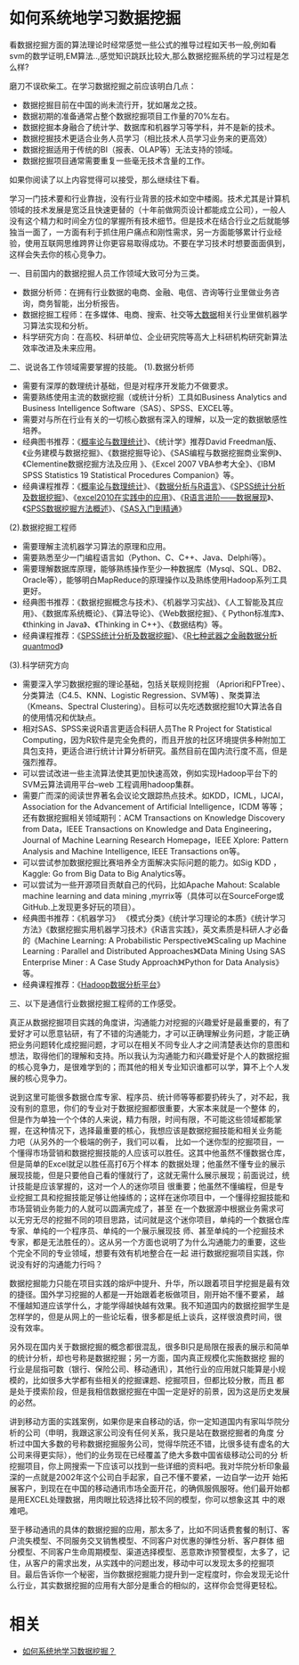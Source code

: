 # 如何系统地学习数据挖掘


看数据挖掘方面的算法理论时经常感觉一些公式的推导过程如天书一般,例如看svm的数学证明,EM算法..,感觉知识跳跃比较大,那么数据挖掘系统的学习过程是怎么样?

磨刀不误砍柴工。在学习数据挖掘之前应该明白几点：

- 数据挖掘目前在中国的尚未流行开，犹如屠龙之技。
- 数据初期的准备通常占整个数据挖掘项目工作量的70%左右。
- 数据挖掘本身融合了统计学、数据库和机器学习等学科，并不是新的技术。
- 数据挖掘技术更适合业务人员学习（相比技术人员学习业务来的更高效）
- 数据挖掘适用于传统的BI（报表、OLAP等）无法支持的领域。
- 数据挖掘项目通常需要重复一些毫无技术含量的工作。

如果你阅读了以上内容觉得可以接受，那么继续往下看。

学习一门技术要和行业靠拢，没有行业背景的技术如空中楼阁。技术尤其是计算机领域的技术发展是宽泛且快速更替的（十年前做网页设计都能成立公司），一般人 没有这个精力和时间全方位的掌握所有技术细节。但是技术在结合行业之后就能够独当一面了，一方面有利于抓住用户痛点和刚性需求，另一方面能够累计行业经 验，使用互联网思维跨界让你更容易取得成功。不要在学习技术时想要面面俱到，这样会失去你的核心竞争力。

一、目前国内的数据挖掘人员工作领域大致可分为三类。

- 数据分析师：在拥有行业数据的电商、金融、电信、咨询等行业里做业务咨询，商务智能，出分析报告。
- 数据挖掘工程师：在多媒体、电商、搜索、社交等[大数据](https://yq.aliyun.com/go/articleRenderRedirect?url=http%3A%2F%2Fwww.itongji.cn%2Ftag%2Fdashuju_963_1.html)相关行业里做机器学习算法实现和分析。
- 科学研究方向：在高校、科研单位、企业研究院等高大上科研机构研究新算法效率改进及未来应用。

二、说说各工作领域需要掌握的技能。
(1).数据分析师

- 需要有深厚的数理统计基础，但是对程序开发能力不做要求。
- 需要熟练使用主流的数据挖掘（或统计分析）工具如Business Analytics and Business Intelligence Software（SAS）、SPSS、EXCEL等。
- 需要对与所在行业有关的一切核心数据有深入的理解，以及一定的数据敏感性培养。
- 经典图书推荐：《[概率论与数理统计](https://yq.aliyun.com/go/articleRenderRedirect?url=http%3A%2F%2Fwww.ppvke.com%2F10383.html)》、《统计学》推荐David Freedman版、《业务建模与数据挖掘》、《数据挖掘导论》、《SAS编程与数据挖掘商业案例》、《Clementine数据挖掘方法及应用 》、《Excel 2007 VBA参考大全》、《IBM SPSS Statistics 19 Statistical Procedures Companion》等。
- 经典课程推荐：《[概率论与数理统计](https://yq.aliyun.com/go/articleRenderRedirect?url=http%3A%2F%2Fwww.ppvke.com%2F10383.html)》、《[数据分析与R语言](https://yq.aliyun.com/go/articleRenderRedirect?url=http%3A%2F%2Fwww.ppvke.com%2F10217.html)》、《[SPSS统计分析及数据挖掘](https://yq.aliyun.com/go/articleRenderRedirect?url=http%3A%2F%2Fwww.ppvke.com%2F10269.html)》、《[excel2010在实践中的应用](https://yq.aliyun.com/go/articleRenderRedirect?url=http%3A%2F%2Fwww.ppvke.com%2F10284.html)》、《[R语言进阶——数据展现](https://yq.aliyun.com/go/articleRenderRedirect?url=http%3A%2F%2Fwww.ppvke.com%2F10371.html)》、《[SPSS数据挖掘方法概述](https://yq.aliyun.com/go/articleRenderRedirect?url=http%3A%2F%2Fwww.ppvke.com%2F10202.html)》、《[SAS入门到精通](https://yq.aliyun.com/go/articleRenderRedirect?url=http%3A%2F%2Fwww.ppvke.com%2F10139.html)》

(2).数据挖掘工程师

- 需要理解主流机器学习算法的原理和应用。
- 需要熟悉至少一门编程语言如（Python、C、C++、Java、Delphi等）。
- 需要理解数据库原理，能够熟练操作至少一种数据库（Mysql、SQL、DB2、Oracle等），能够明白MapReduce的原理操作以及熟练使用Hadoop系列工具更好。
- 经典图书推荐：《数据挖掘概念与技术》、《机器学习实战》、《人工智能及其应用》、《数据库系统概论》、《算法导论》、《Web数据挖掘》、《 Python标准库》、《thinking in Java》、《Thinking in C++》、《数据结构》等。
- 经典课程推荐：《[SPSS统计分析及数据挖掘](https://yq.aliyun.com/go/articleRenderRedirect?url=http%3A%2F%2Fwww.ppvke.com%2F10269.html)》、《[R七种武器之金融数据分析quantmod](https://yq.aliyun.com/go/articleRenderRedirect?url=http%3A%2F%2Fwww.ppvke.com%2F10379.html)》

(3).科学研究方向

- 需要深入学习数据挖掘的理论基础，包括关联规则挖掘 （Apriori和FPTree）、分类算法（C4.5、KNN、Logistic Regression、SVM等) 、聚类算法 （Kmeans、Spectral Clustering）。目标可以先吃透数据挖掘10大算法各自的使用情况和优缺点。
- 相对SAS、SPSS来说R语言更适合科研人员The R Project for Statistical Computing，因为R软件是完全免费的，而且开放的社区环境提供多种附加工具包支持，更适合进行统计计算分析研究。虽然目前在国内流行度不高，但是 强烈推荐。
- 可以尝试改进一些主流算法使其更加快速高效，例如实现Hadoop平台下的SVM云算法调用平台–web 工程调用hadoop集群。
- 需要广而深的阅读世界著名会议论文跟踪热点技术。如KDD，ICML，IJCAI，Association for the Advancement of Artificial Intelligence，ICDM 等等；还有数据挖掘相关领域期刊：ACM Transactions on Knowledge Discovery from Data，IEEE Transactions on Knowledge and Data Engineering，Journal of Machine Learning Research Homepage，IEEE Xplore: Pattern Analysis and Machine Intelligence, IEEE Transactions on等。
- 可以尝试参加数据挖掘比赛培养全方面解决实际问题的能力。如Sig KDD ，Kaggle: Go from Big Data to Big Analytics等。
- 可以尝试为一些开源项目贡献自己的代码，比如Apache Mahout: Scalable machine learning and data mining ,myrrix等（具体可以在SourceForge或GitHub.上发现更多好玩的项目）。
- 经典图书推荐：《机器学习》 《模式分类》《统计学习理论的本质》《统计学习方法》《数据挖掘实用机器学习技术》《R语言实践》，英文素质是科研人才必备的《Machine Learning: A Probabilistic Perspective》《Scaling up Machine Learning : Parallel and Distributed Approaches》《Data Mining Using SAS Enterprise Miner : A Case Study Approach》《Python for Data Analysis》等。
- 经典课程推荐：《[Hadoop数据分析平台](https://yq.aliyun.com/go/articleRenderRedirect?url=http%3A%2F%2Fwww.ppvke.com%2F10236.html)》

三、以下是通信行业数据挖掘工程师的工作感受。

真正从数据挖掘项目实践的角度讲，沟通能力对挖掘的兴趣爱好是最重要的，有了爱好才可以愿意钻研，有了不错的沟通能力，才可以正确理解业务问题，才能正确 把业务问题转化成挖掘问题，才可以在相关不同专业人才之间清楚表达你的意图和想法，取得他们的理解和支持。所以我认为沟通能力和兴趣爱好是个人的数据挖掘 的核心竞争力，是很难学到的；而其他的相关专业知识谁都可以学，算不上个人发展的核心竞争力。

说到这里可能很多数据仓库专家、程序员、统计师等等都要扔砖头了，对不起，我没有别的意思，你们的专业对于数据挖掘都很重要，大家本来就是一个整体 的，但是作为单独一个个体的人来说，精力有限，时间有限，不可能这些领域都能掌握，在这种情况下，选择最重要的核心，我想应该是数据挖掘技能和相关业务能 力吧（从另外的一个极端的例子，我们可以看， 比如一个迷你型的挖掘项目，一个懂得市场营销和数据挖掘技能的人应该可以胜任。这其中他虽然不懂数据仓库，但是简单的Excel就足以胜任高打6万个样本 的数据处理；他虽然不懂专业的展示展现技能，但是只要他自己看的懂就行了，这就无需什么展示展现；前面说过，统计技能是应该掌握的，这对一个人的迷你项目 很重要；他虽然不懂编程，但是专业挖掘工具和挖掘技能足够让他操练的；这样在迷你项目中，一个懂得挖掘技能和市场营销业务能力的人就可以圆满完成了，甚至 在一个数据源中根据业务需求可以无穷无尽的挖掘不同的项目思路，试问就是这个迷你项目，单纯的一个数据仓库专家、单纯的一个程序员、单纯的一个展示展现技 师、甚至单纯的一个挖掘技术专家，都是无法胜任的）。这从另一个方面也说明了为什么沟通能力的重要，这些个完全不同的专业领域，想要有效有机地整合在一起 进行数据挖掘项目实践，你说没有好的沟通能力行吗？

数据挖掘能力只能在项目实践的熔炉中提升、升华，所以跟着项目学挖掘是最有效的捷径。国外学习挖掘的人都是一开始跟着老板做项目，刚开始不懂不要紧， 越不懂越知道应该学什么，才能学得越快越有效果。我不知道国内的数据挖掘学生是怎样学的，但是从网上的一些论坛看，很多都是纸上谈兵，这样很浪费时间，很 没有效率。

另外现在国内关于数据挖掘的概念都很混乱，很多BI只是局限在报表的展示和简单的统计分析，却也号称是数据挖掘；另一方面，国内真正规模化实施数据挖 掘的行业是屈指可数（银行、保险公司、移动通讯），其他行业的应用就只能算是小规模的，比如很多大学都有些相关的挖掘课题、挖掘项目，但都比较分散，而且 都是处于摸索阶段，但是我相信数据挖掘在中国一定是好的前景，因为这是历史发展的必然。

讲到移动方面的实践案例，如果你是来自移动的话，你一定知道国内有家叫华院分析的公司（申明，我跟这家公司没有任何关系，我只是站在数据挖掘者的角度 分析过中国大多数的号称数据挖掘服务公司，觉得华院还不错，比很多徒有虚名的大公司来得更实际），他们的业务现在已经覆盖了绝大多数中国省级移动公司的分 析挖掘项目，你上网搜索一下应该可以找到一些详细的资料吧。我对华院分析印象最深的一点就是2002年这个公司白手起家，自己不懂不要紧，一边自学一边开 始拓展客户，到现在在中国的移动通讯市场全面开花，的确佩服佩服呀。他们最开始都是用EXCEL处理数据，用肉眼比较选择比较不同的模型，你可以想象这其 中的艰难吧。

至于移动通讯的具体的数据挖掘的应用，那太多了，比如不同话费套餐的制订、客户流失模型、不同服务交叉销售模型、不同客户对优惠的弹性分析、客户群体 细分模型、不同客户生命周期模型、渠道选择模型、恶意欺诈预警模型，太多了，记住，从客户的需求出发，从实践中的问题出发，移动中可以发现太多的挖掘项 目。最后告诉你一个秘密，当你数据挖掘能力提升到一定程度时，你会发现无论什么行业，其实数据挖掘的应用有大部分是重合的相似的，这样你会觉得更轻松。


# 相关

- [如何系统地学习数据挖掘？](https://yq.aliyun.com/articles/38251?spm=5176.100239.blogcont61037.27.P5ZLXr)
